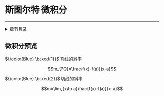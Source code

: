 # 斯图尔特 微积分

---  
<details>
<summary>章节目录</summary>

[[toc]]

</details>

## 微积分预览

${\color{Blue} \boxed{1}}$ 割线的斜率

$$m_{PQ}=\frac{f(x)-f(a)}{x-a}$$

${\color{Blue} \boxed{2}}$ 切线的斜率

$$m=\lim_{x\to a}\frac{f(x)-f(a)}{x-a}$$